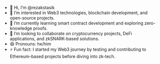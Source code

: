 - 👋 Hi, I’m @rezakstasik  
- 👀 I’m interested in Web3 technologies, blockchain development, and open-source projects.  
- 🌱 I’m currently learning smart contract development and exploring zero-knowledge proofs.  
- 💞️ I’m looking to collaborate on cryptocurrency projects, DeFi applications, and zkSNARK-based solutions.  
- 😄 Pronouns: he/him  
- ⚡ Fun fact: I started my Web3 journey by testing and contributing to Ethereum-based projects before diving into zk-tech.  
